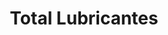 ---
title: "Total Lubricantes"
url: /guayaquil/total-lubricantes/
shop: reparación de automóviles
---
